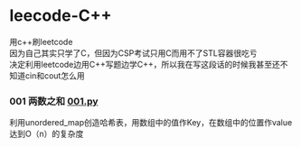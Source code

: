 # leecode-C++
用c++刷leetcode  
因为自己其实只学了C，但因为CSP考试只用C而用不了STL容器很吃亏  
决定利用leetcode边用C++写题边学C++，所以我在写这段话的时候我甚至还不知道cin和cout怎么用
### 001 两数之和  [001.py](https://github.com/shameless3/leecode-Cpp/blob/master/001.cpp)  
利用unordered_map创造哈希表，用数组中的值作Key，在数组中的位置作value达到O（n）的复杂度
